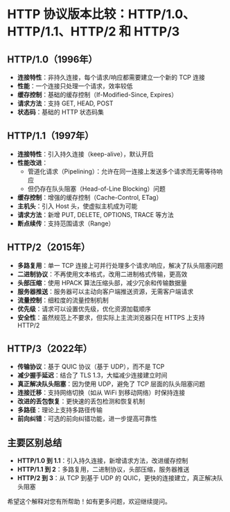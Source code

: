 # HTTP 协议版本比较：HTTP/1.0、HTTP/1.1、HTTP/2 和 HTTP/3

## HTTP/1.0（1996年）

- **连接特性**：非持久连接，每个请求/响应都需要建立一个新的 TCP 连接
- **性能**：一个连接只处理一个请求，效率较低
- **缓存控制**：基础的缓存控制（If-Modified-Since, Expires）
- **请求方法**：支持 GET, HEAD, POST 
- **状态码**：基础的 HTTP 状态码集

## HTTP/1.1（1997年）

- **连接特性**：引入持久连接（keep-alive），默认开启
- **性能改进**：
  - 管道化请求（Pipelining）：允许在同一连接上发送多个请求而无需等待响应
  - 但仍存在队头阻塞（Head-of-Line Blocking）问题
- **缓存控制**：增强的缓存控制（Cache-Control, ETag）
- **主机头**：引入 Host 头，使虚拟主机成为可能
- **请求方法**：新增 PUT, DELETE, OPTIONS, TRACE 等方法
- **断点续传**：支持范围请求（Range）

## HTTP/2（2015年）

- **多路复用**：单一 TCP 连接上可并行处理多个请求/响应，解决了队头阻塞问题
- **二进制协议**：不再使用文本格式，改用二进制格式传输，更高效
- **头部压缩**：使用 HPACK 算法压缩头部，减少冗余和传输数据量
- **服务器推送**：服务器可以主动向客户端推送资源，无需客户端请求
- **流量控制**：细粒度的流量控制机制
- **优先级**：请求可以设置优先级，优化资源加载顺序
- **安全性**：虽然规范上不要求，但实际上主流浏览器只在 HTTPS 上支持 HTTP/2

## HTTP/3（2022年）

- **传输协议**：基于 QUIC 协议（基于 UDP），而不是 TCP
- **减少握手延迟**：结合了 TLS 1.3，大幅减少连接建立时间
- **真正解决队头阻塞**：因为使用 UDP，避免了 TCP 层面的队头阻塞问题
- **连接迁移**：支持网络切换（如从 WiFi 到移动网络）时保持连接
- **改进的丢包恢复**：更快速的丢包检测和恢复机制
- **多路径**：理论上支持多路径传输
- **前向纠错**：可选的前向纠错功能，进一步提高可靠性

## 主要区别总结

- **HTTP/1.0 到 1.1**：引入持久连接，新增请求方法，改进缓存控制
- **HTTP/1.1 到 2**：多路复用，二进制协议，头部压缩，服务器推送
- **HTTP/2 到 3**：从 TCP 到基于 UDP 的 QUIC，更快的连接建立，真正解决队头阻塞

希望这个解释对您有所帮助！如有更多问题，欢迎继续提问。